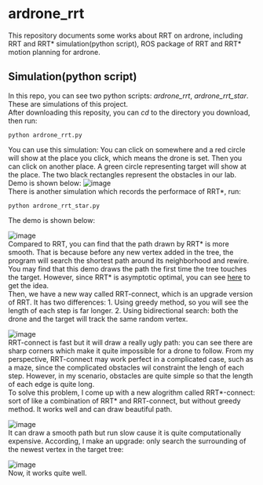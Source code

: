  ardrone_rrt
 ==
 This repository documents some works about RRT on ardrone, including RRT and RRT* simulation(python script), ROS package of RRT and RRT* motion planning for ardrone.
 <br>
 
 Simulation(python script)
 ----
 In this repo, you can see two python scripts: _ardrone_rrt_, _ardrone_rrt_star_. These are simulations of this project.
 <br>
 After downloading this reposity, you can _cd_ to the directory you download, then run:
 ```
 python ardrone_rrt.py
 ```
 You can use this simulation: You can click on somewhere and a red circle will show at the place you click, which means the drone is set. Then you can click on another place. A green circle representing target will show at the place. The two black rectangles represent the obstacles in our lab. Demo is shown below:
![image](https://github.com/Shicheng-Liu/ardrone_rrt/blob/master/ardrone_rrt.gif) 
<br>
There is another simulation which records the performace of RRT*, run:
```
python ardrone_rrt_star.py
```
The demo is shown below:

![image](https://github.com/Shicheng-Liu/ardrone_rrt/blob/master/ardrone_rrt_star.gif)
<br>
Compared to RRT, you can find that the path drawn by RRT* is more smooth. That is because before any new vertex added in the tree, the program will search the shortest path around its neighborhood and rewire. You may find that this demo draws the path the first time the tree touches the target. However, since RRT* is asymptotic optimal, you can see [here](https://github.com/Shicheng-Liu/ardrone_rrt/tree/master/rrt_star_asymptotic_optimal) to get the idea.
<br>
Then, we have a new way called RRT-connect, which is an upgrade version of RRT. It has two differences: 1. Using greedy method, so you will see the length of each step is far longer. 2. Using bidirectional search: both the drone and the target will track the same random vertex.

![image](https://github.com/Shicheng-Liu/ardrone_rrt/blob/master/ardrone_rrt_connect.gif)
<br>
RRT-connect is fast but it will draw a really ugly path: you can see there are sharp corners which make it quite impossible for a drone to follow. From my perspective, RRT-connect may work perfect in a complicated case, such as a maze, since the complicated obstacles wil constraint the lengh of each step. However, in my scenario, obstacles are quite simple so that the length of each edge is quite long.
<br>
To solve this problem, I come up with a new alogrithm called RRT*-connect: sort of like a combination of RRT* and RRT-connect, but without greedy method. It works well and can draw beautiful path.

![image](https://github.com/Shicheng-Liu/ardrone_rrt/blob/master/ardrone_rrt_star_connect.gif)
<br>
It can draw a smooth path but run slow cause it is quite computationally expensive. According, I make an upgrade: only search the surrounding of the newest vertex in the target tree:

![image](https://github.com/Shicheng-Liu/ardrone_rrt/blob/master/ardrone_rrt_star_connect_upgrade.gif)
<br>
Now, it works quite well.
